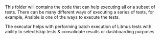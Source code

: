 This folder will contains the code that can help executing all or a subset of tests. There can be many 
different ways of executing a series of tests, for example, Ansible is one of the ways to execute the tests. 

The executor helps with performing batch execution of Litmus tests with ability to select/skip tests & 
consolidate results or dashboarding purposes
